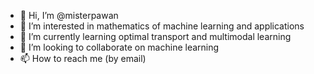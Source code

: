 - 👋 Hi, I’m @misterpawan
- 👀 I’m interested in mathematics of machine learning and applications
- 🌱 I’m currently learning optimal transport and multimodal learning
- 💞️ I’m looking to collaborate on machine learning
- 📫 How to reach me (by email)

<!---
misterpawan/misterpawan is a ✨ special ✨ repository because its `README.md` (this file) appears on your GitHub profile.
You can click the Preview link to take a look at your changes.
--->
